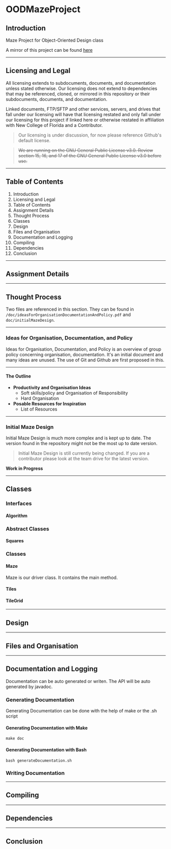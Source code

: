 
# OODMazeProject

## Introduction
Maze Project for Object-Oriented Design class

A mirror of this project can be found [here](https://git.hunterchasens.com/hchasens/OODMazeProject)

***
## Licensing and Legal

All licensing extends to subdocuments, documents, and documentation unless stated otherwise. Our licensing does not extend to dependencies that may be referenced, cloned, or mirrored in this repository or their subdocuments, documents, and documentation.

Linked documents, FTP/SFTP and other services, servers, and drives that fall under our licensing will have that licensing restated and only fall under our licensing for this project if linked here or otherwise restated in affiliation with New College of Florida and a Contributor.

>Our licensing is under discussion, for now please reference Github's default license.

 > ~~We are running on the GNU General Public License v3.0. Review section
 > 15, 16, and 17 of the GNU General Public License v3.0 before use.~~

***
## Table of Contents

 1. Introduction
 2. Licensing and Legal
 3. Table of Contents
 4. Assignment Details
 5. Thought Process
 6. Classes
 7. Design
 8. Files and Organisation
 9. Documentation and Logging
 10. Compiling
 11. Dependencies
 12. Conclusion

***
## Assignment Details


***
## Thought Process
Two files are referenced in this section. They can be found in `/doc/ideasForOrganisationDocumentationAndPolicy.pdf` and `doc/initialMazeDesign`.

***
###  Ideas for Organisation, Documentation, and Policy
Ideas for Organisation, Documentation, and Policy is an overview of group policy concerning organisation, documentation. It's an initial document and many ideas are unused. The use of Git and Github are first proposed in this.

***
#### The Outline

 - **Productivity and Organisation Ideas**
	 - Soft skills/policy and Organisation of Responsibility
	 - Hard Organisation
- **Posable Resources for Inspiration**
	- List of Resources

***
###  Initial Maze Design
Initial Maze Design is much more complex and is kept up to date. The version found in the repository might not be the most up to date version.

> Initial Maze Design is still currently being changed. If you are a contributor please look at the team drive for the latest version.


**Work in Progress**

***
## Classes

### Interfaces
#### Algorithm

### Abstract Classes
#### Squares

### Classes

#### Maze
Maze is our driver class. It contains the main method.
#### Tiles

#### TileGrid

***
## Design

***
## Files and Organisation

***
## Documentation and Logging
Documentation can be auto generated or writen. The API will be auto generated by javadoc.

### Generating Documentation
Generating Documentation can be done with the help of make or the .sh script

#### Generating Documentation with Make
    make doc
#### Generating Documentation with Bash
    bash generateDocumentation.sh
### Writing Documentation

***
## Compiling

***
## Dependencies

***
## Conclusion

